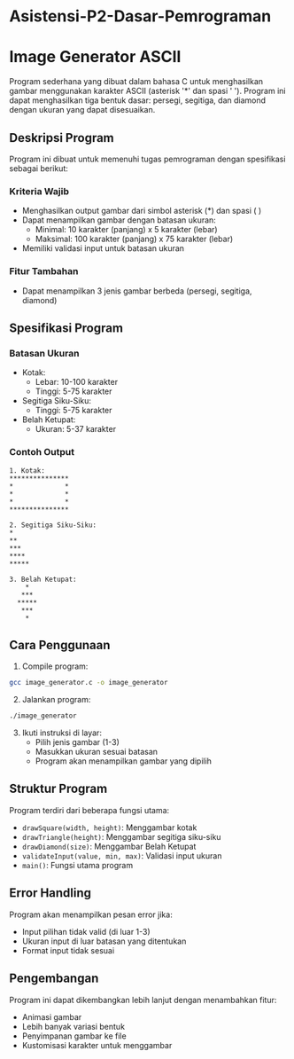 # Asistensi-P2-Dasar-Pemrograman
# Image Generator ASCII

Program sederhana yang dibuat dalam bahasa C untuk menghasilkan gambar menggunakan karakter ASCII (asterisk '*' dan spasi ' '). Program ini dapat menghasilkan tiga bentuk dasar: persegi, segitiga, dan diamond dengan ukuran yang dapat disesuaikan.

## Deskripsi Program

Program ini dibuat untuk memenuhi tugas pemrograman dengan spesifikasi sebagai berikut:

### Kriteria Wajib
- Menghasilkan output gambar dari simbol asterisk (*) dan spasi ( )
- Dapat menampilkan gambar dengan batasan ukuran:
  - Minimal: 10 karakter (panjang) x 5 karakter (lebar)
  - Maksimal: 100 karakter (panjang) x 75 karakter (lebar)
- Memiliki validasi input untuk batasan ukuran

### Fitur Tambahan 
- Dapat menampilkan 3 jenis gambar berbeda (persegi, segitiga, diamond)

## Spesifikasi Program

### Batasan Ukuran
- Kotak:
  - Lebar: 10-100 karakter
  - Tinggi: 5-75 karakter
- Segitiga Siku-Siku:
  - Tinggi: 5-75 karakter
- Belah Ketupat:
  - Ukuran: 5-37 karakter

### Contoh Output

```
1. Kotak:
***************
*             *
*             *
*             *
***************

2. Segitiga Siku-Siku:
*
**
***
****
*****

3. Belah Ketupat:
    *
   ***
  *****
   ***
    *
```

## Cara Penggunaan

1. Compile program:
```bash
gcc image_generator.c -o image_generator
```

2. Jalankan program:
```bash
./image_generator
```

3. Ikuti instruksi di layar:
   - Pilih jenis gambar (1-3)
   - Masukkan ukuran sesuai batasan
   - Program akan menampilkan gambar yang dipilih

## Struktur Program

Program terdiri dari beberapa fungsi utama:
- `drawSquare(width, height)`: Menggambar kotak
- `drawTriangle(height)`: Menggambar segitiga siku-siku
- `drawDiamond(size)`: Menggambar Belah Ketupat
- `validateInput(value, min, max)`: Validasi input ukuran
- `main()`: Fungsi utama program

## Error Handling

Program akan menampilkan pesan error jika:
- Input pilihan tidak valid (di luar 1-3)
- Ukuran input di luar batasan yang ditentukan
- Format input tidak sesuai

## Pengembangan

Program ini dapat dikembangkan lebih lanjut dengan menambahkan fitur:
- Animasi gambar
- Lebih banyak variasi bentuk
- Penyimpanan gambar ke file
- Kustomisasi karakter untuk menggambar
